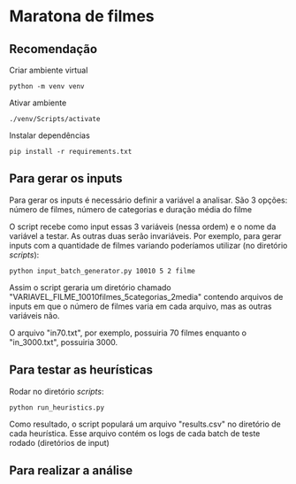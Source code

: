 # Maratona de filmes

## Recomendação

Criar ambiente virtual

    python -m venv venv

Ativar ambiente

    ./venv/Scripts/activate

Instalar dependências

    pip install -r requirements.txt

## Para gerar os inputs

Para gerar os inputs é necessário definir a variável a analisar. São 3 opções: número de filmes, número de categorias
e duração média do filme

O script recebe como input essas 3 variáveis (nessa ordem) e o nome da variável a testar. As outras duas serão 
invariáveis.
Por exemplo, para gerar inputs com a quantidade de filmes variando poderíamos utilizar (no diretório *scripts*):

    python input_batch_generator.py 10010 5 2 filme

Assim o script geraria um diretório chamado "VARIAVEL_FILME_10010filmes_5categorias_2media" contendo arquivos de 
inputs em que o número de filmes varia em cada arquivo, mas as outras variáveis não.

O arquivo "in70.txt", por exemplo, possuiria 70 filmes enquanto o "in_3000.txt", possuiria 3000.

## Para testar as heurísticas

Rodar no diretório *scripts*:

    python run_heuristics.py

Como resultado, o script populará um arquivo "results.csv" no diretório de cada heurística. Esse arquivo contém os logs
de cada batch de teste rodado (diretórios de input)

## Para realizar a análise

